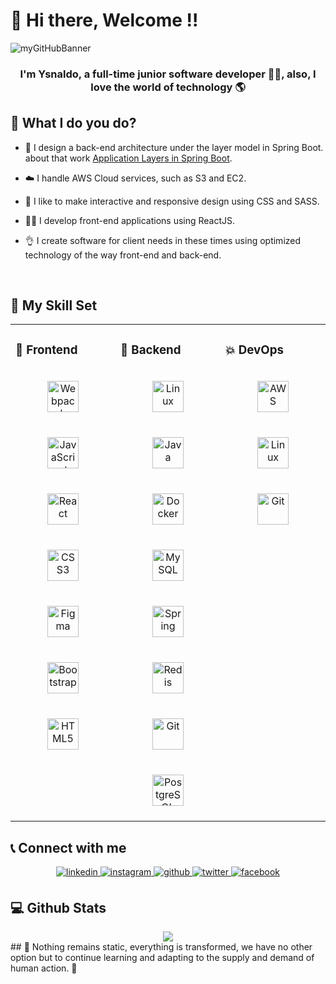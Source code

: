 # 👋 Hi there, Welcome !! 

<img src="https://github.com/ysnaldster/ysnaldster/blob/main/bannerGit.png" alt="myGitHubBanner" />

 ### <div align="center">I'm Ysnaldo, a full-time junior software developer 👨‍💻, also, I love the world of technology 🌎 </div>  

## 👊 What I do you do? 

- 🌱 I design a back-end architecture under the layer model in Spring Boot. about that work [Application Layers in Spring Boot](https://github.com/ysnaldster/sumApplication).  
  
- ☁️ I handle AWS Cloud services, such as S3 and EC2.  
  
- 🎨 I like to make interactive and responsive design using CSS and SASS.  
  
- 👨‍💻 I develop front-end applications using ReactJS.  

- 👌 I create software for client needs in these times using optimized technology of the way front-end and back-end.
  
<br/>  

## 💪 My Skill Set 
<table style="border:hidden"><tr><td valign="top" width="33%">

### 📳 Frontend  
<div align="center">  
<img style="margin: 20px" src="https://profilinator.rishav.dev/skills-assets/webpack-original.svg" alt="Webpack" height="50" />  
<img style="margin: 20px" src="https://profilinator.rishav.dev/skills-assets/javascript-original.svg" alt="JavaScript" height="50" />  
<img style="margin: 20px" src="https://profilinator.rishav.dev/skills-assets/react-original-wordmark.svg" alt="React" height="50" />  
<img style="margin: 20px" src="https://profilinator.rishav.dev/skills-assets/css3-original-wordmark.svg" alt="CSS3" height="50" />  
<img style="margin: 20px" src="https://profilinator.rishav.dev/skills-assets/figma-icon.svg" alt="Figma" height="50" />  
<img style="margin: 20px" src="https://profilinator.rishav.dev/skills-assets/bootstrap-plain.svg" alt="Bootstrap" height="50" />  
<img style="margin: 20px" src="https://profilinator.rishav.dev/skills-assets/html5-original-wordmark.svg" alt="HTML5" height="50" />  
</div>  

<div align="center">  
  
</div>

</td><td valign="top" width="33%">

### 💫 Backend 
<div align="center">  
<img style="margin: 20px" src="https://profilinator.rishav.dev/skills-assets/linux-original.svg" alt="Linux" height="50" />  
<img style="margin: 20px" src="https://profilinator.rishav.dev/skills-assets/java-original-wordmark.svg" alt="Java" height="50" />  
<img style="margin: 20px" src="https://profilinator.rishav.dev/skills-assets/docker-original-wordmark.svg" alt="Docker" height="50" />  
<img style="margin: 20px" src="https://profilinator.rishav.dev/skills-assets/mysql-original-wordmark.svg" alt="MySQL" height="50" />  
<img style="margin: 20px" src="https://profilinator.rishav.dev/skills-assets/springio-icon.svg" alt="Spring" height="50" />  
<img style="margin: 20px" src="https://profilinator.rishav.dev/skills-assets/redis-original-wordmark.svg" alt="Redis" height="50" />  
<img style="margin: 20px" src="https://profilinator.rishav.dev/skills-assets/git-scm-icon.svg" alt="Git" height="50" />
<img style="margin: 20px" src="https://profilinator.rishav.dev/skills-assets/postgresql-original-wordmark.svg" alt="PostgreSQL" height="50" />  
</div>

</td><td valign="top" width="33%">

### 💥 DevOps  
<div align="center">  
<img style="margin: 20px" src="https://profilinator.rishav.dev/skills-assets/amazonwebservices-original-wordmark.svg" alt="AWS" height="50" />  
<img style="margin: 20px" src="https://profilinator.rishav.dev/skills-assets/linux-original.svg" alt="Linux" height="50" />  
<img style="margin: 20px" src="https://profilinator.rishav.dev/skills-assets/git-scm-icon.svg" alt="Git" height="50" />  
</div>

</td></tr></table>  

## 📞 Connect with me 

<div align="center" style="margin-top: 10px">
<a href="https://linkedin.com/in/in/ysnaldojoselopez/" target="_blank">
<img src=https://img.shields.io/badge/linkedin-%231E77B5.svg?&style=for-the-badge&logo=linkedin&logoColor=white alt=linkedin style="margin-bottom: 5px;" />
</a>
<a href="https://instagram.com/ysnaldster/" target="_blank">
<img src=https://img.shields.io/badge/instagram-%23000000.svg?&style=for-the-badge&logo=instagram&logoColor=white alt=instagram style="margin-bottom: 5px;" />
</a>
<a href="https://github.com/ysnaldster" target="_blank">
<img src=https://img.shields.io/badge/github-%2324292e.svg?&style=for-the-badge&logo=github&logoColor=white alt=github style="margin-bottom: 5px;" />
</a>
<a href="https://twitter.com/ysnaldster" target="_blank">
<img src=https://img.shields.io/badge/twitter-%2300acee.svg?&style=for-the-badge&logo=twitter&logoColor=white alt=twitter style="margin-bottom: 5px;" />
</a>
<a href="https://www.facebook.com/ysnaldolopez/" target="_blank">
<img src=https://img.shields.io/badge/facebook-%232E87FB.svg?&style=for-the-badge&logo=facebook&logoColor=white alt=facebook style="margin-bottom: 5px;" />
</a>  
</div>  

## 💻 Github Stats 

<div align="center"><img src="https://github-readme-stats.vercel.app/api?username=ysnaldster&show_icons=true&count_private=true&hide_border=true" align="center" /></div>  
## 📖 Nothing remains static, everything is transformed, we have no other option but to continue learning and adapting to the supply and demand of human action. 🤔 
